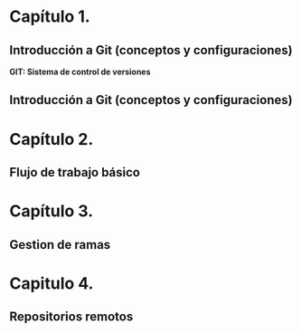 # Capítulo 1. 
 
 ## Introducción a Git (conceptos y configuraciones)
 **GIT: Sistema de control de versiones**

## Introducción a Git (conceptos y configuraciones)
# Capítulo 2. 
## Flujo de trabajo básico
# Capítulo 3.
## Gestion de ramas
# Capitulo 4. 
## Repositorios remotos


 

